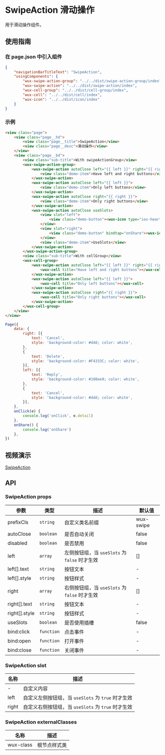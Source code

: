 # SwipeAction 滑动操作

用于滑动操作组件。

## 使用指南

### 在 page.json 中引入组件

```json
{
    "navigationBarTitleText": "SwipeAction",
    "usingComponents": {
        "wux-swipe-action-group": "../../dist/swipe-action-group/index",
        "wux-swipe-action": "../../dist/swipe-action/index",
        "wux-cell-group": "../../dist/cell-group/index",
        "wux-cell": "../../dist/cell/index",
        "wux-icon": "../../dist/icon/index"
    }
}
```

### 示例

```html
<view class="page">
    <view class="page__hd">
        <view class="page__title">SwipeAction</view>
        <view class="page__desc">滑动操作</view>
    </view>
    <view class="page__bd">
        <view class="sub-title">With swipeActionGroup</view>
        <wux-swipe-action-group>
            <wux-swipe-action autoClose left="{{ left }}" right="{{ right }}" bind:click="onClick">
                <view class="demo-item">Have left and right buttons</view>
            </wux-swipe-action>
            <wux-swipe-action autoClose left="{{ left }}">
                <view class="demo-item">Only left buttons</view>
            </wux-swipe-action>
            <wux-swipe-action autoClose right="{{ right }}">
                <view class="demo-item">Only right buttons</view>
            </wux-swipe-action>
            <wux-swipe-action autoClose useSlots>
                <view slot="left">
                    <view class="demo-button"><wux-icon type="ios-heart" /></view>
                </view>
                <view slot="right">
                    <view class="demo-button" bindtap="onShare"><wux-icon type="ios-share-alt" /></view>
                </view>
                <view class="demo-item">UseSlots</view>
            </wux-swipe-action>
        </wux-swipe-action-group>
        <view class="sub-title">With cellGroup</view>
        <wux-cell-group>
            <wux-swipe-action autoClose left="{{ left }}" right="{{ right }}" bind:click="onClick">
                <wux-cell title="Have left and right buttons"></wux-cell>
            </wux-swipe-action>
            <wux-swipe-action autoClose left="{{ left }}">
                <wux-cell title="Only left buttons"></wux-cell>
            </wux-swipe-action>
            <wux-swipe-action autoClose right="{{ right }}">
                <wux-cell title="Only right buttons"></wux-cell>
            </wux-swipe-action>
        </wux-cell-group>
    </view>
</view>
```

```js
Page({
    data: {
        right: [{
            text: 'Cancel',
            style: 'background-color: #ddd; color: white',
        },
        {
            text: 'Delete',
            style: 'background-color: #F4333C; color: white',
        }],
        left: [{
            text: 'Reply',
            style: 'background-color: #108ee9; color: white',
        },
        {
            text: 'Cancel',
            style: 'background-color: #ddd; color: white',
        }],
    },
    onClick(e) {
        console.log('onClick', e.detail)
    },
    onShare() {
        console.log('onShare')
    },
})
```

## 视频演示

[SwipeAction](./_media/swipe-action.mp4 ':include :type=iframe width=375px height=667px')

## API

### SwipeAction props

| 参数 | 类型 | 描述 | 默认值 |
| --- | --- | --- | --- |
| prefixCls | `string` | 自定义类名前缀 | wux-swipe |
| autoClose | `boolean` | 是否自动关闭 | false |
| disabled | `boolean` | 是否禁用 | false |
| left | `array` | 左侧按钮组，当 `useSlots` 为 `false` 时才生效 | [] |
| left[].text | `string` | 按钮文本 | - |
| left[].style | `string` | 按钮样式 | - |
| right | `array` | 右侧按钮组，当 `useSlots` 为 `false` 时才生效 | [] |
| right[].text | `string` | 按钮文本 | - |
| right[].style | `string` | 按钮样式 | - |
| useSlots | `boolean` | 是否使用插槽 | false |
| bind:click | `function` | 点击事件 | - |
| bind:open | `function` | 打开事件 | - |
| bind:close | `function` | 关闭事件 | - |

### SwipeAction slot

| 名称 | 描述 |
| --- | --- |
| - | 自定义内容 |
| left | 自定义左侧按钮组，当 `useSlots` 为 `true` 时才生效 |
| right | 自定义右侧按钮组，当 `useSlots` 为 `true` 时才生效 |

### SwipeAction externalClasses

| 名称 | 描述 |
| --- | --- |
| wux-class | 根节点样式类 |